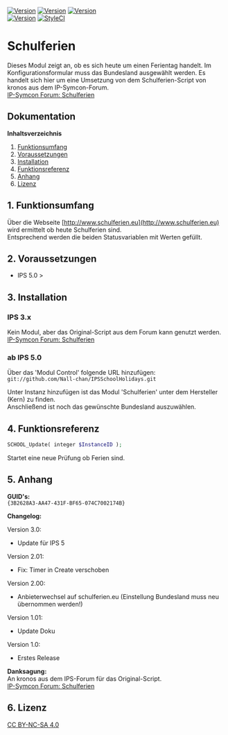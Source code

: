 [![Version](https://img.shields.io/badge/Symcon-PHPModul-red.svg)](https://www.symcon.de/service/dokumentation/entwicklerbereich/sdk-tools/sdk-php/)
[![Version](https://img.shields.io/badge/Modul%20Version-3.0-blue.svg)]()
[![Version](https://img.shields.io/badge/License-CC%20BY--NC--SA%204.0-green.svg)](https://creativecommons.org/licenses/by-nc-sa/4.0/)  
[![Version](https://img.shields.io/badge/Symcon%20Version-5.0%20%3E-green.svg)](https://www.symcon.de/forum/threads/30857-IP-Symcon-5-0-%28Stable%29-Changelog)
[![StyleCI](https://styleci.io/repos/41354661/shield?style=flat)](https://styleci.io/repos/41354661)  

# Schulferien

Dieses Modul zeigt an, ob es sich heute um einen Ferientag handelt.
Im Konfigurationsformular muss das Bundesland ausgewählt werden.
Es handelt sich hier um eine Umsetzung von dem Schulferien-Script von kronos aus dem IP-Symcon-Forum.  
[IP-Symcon Forum: Schulferien](https://www.symcon.de/forum/threads/20398-Schulferien)  

## Dokumentation

**Inhaltsverzeichnis**

1. [Funktionsumfang](#1-funktionsumfang) 
2. [Voraussetzungen](#2-voraussetzungen)
3. [Installation](#3-installation)
4. [Funktionsreferenz](#4-funktionsreferenz) 
5. [Anhang](#5-anhang)
6. [Lizenz](#6-lizenz)

## 1. Funktionsumfang

 Über die Webseite [http://www.schulferien.eu](http://www.schulferien.eu) wird ermittelt ob heute Schulferien sind.  
 Entsprechend werden die beiden Statusvariablen mit Werten gefüllt.  

## 2. Voraussetzungen

 - IPS 5.0 >
 
## 3. Installation

### IPS 3.x  
   Kein Modul, aber das Original-Script aus dem Forum kann genutzt werden.
    [IP-Symcon Forum: Schulferien](https://www.symcon.de/forum/threads/20398-Schulferien)

### ab IPS 5.0  
   Über das 'Modul Control' folgende URL hinzufügen:  
    `git://github.com/Nall-chan/IPSSchoolHolidays.git`  

   Unter Instanz hinzufügen ist das Modul 'Schulferien' unter dem Hersteller (Kern) zu finden.  
   Anschließend ist noch das gewünschte Bundesland auszuwählen.  

## 4. Funktionsreferenz

```php
SCHOOL_Update( integer $InstanceID );
```
 Startet eine neue Prüfung ob Ferien sind.  

## 5. Anhang

**GUID's:**  
 `{3B2628A3-AA47-431F-BF65-074C7002174B}`

**Changelog:** 

Version 3.0:  
  - Update für IPS 5  

 Version 2.01:  
  - Fix: Timer in Create verschoben
 
 Version 2.00:  
  - Anbieterwechsel auf schulferien.eu (Einstellung Bundesland muss neu übernommen werden!)
 
 Version 1.01:  
  - Update Doku

 Version 1.0:  
  - Erstes Release  

**Danksagung:**  
 An kronos aus dem IPS-Forum für das Original-Script.  
[IP-Symcon Forum: Schulferien](https://www.symcon.de/forum/threads/20398-Schulferien)

## 6. Lizenz

  [CC BY-NC-SA 4.0](https://creativecommons.org/licenses/by-nc-sa/4.0/)  

